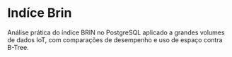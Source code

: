 # Indíce Brin
Análise prática do índice BRIN no PostgreSQL aplicado a grandes volumes de dados IoT, com comparações de desempenho e uso de espaço contra B-Tree.
